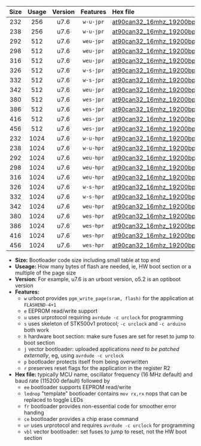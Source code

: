 |Size|Usage|Version|Features|Hex file|
|:-:|:-:|:-:|:-:|:--|
|232|256|u7.6|`w-u-jpr`|[at90can32_16mhz_19200bps_ur_vbl.hex](https://raw.githubusercontent.com/stefanrueger/urboot/main//at90can32_16mhz_19200bps_ur_vbl.hex)|
|238|256|u7.6|`w-u-jpr`|[at90can32_16mhz_19200bps_lednop_ur_vbl.hex](https://raw.githubusercontent.com/stefanrueger/urboot/main//at90can32_16mhz_19200bps_lednop_ur_vbl.hex)|
|292|512|u7.6|`weu-jpr`|[at90can32_16mhz_19200bps_ee_ur_vbl.hex](https://raw.githubusercontent.com/stefanrueger/urboot/main//at90can32_16mhz_19200bps_ee_ur_vbl.hex)|
|298|512|u7.6|`weu-jpr`|[at90can32_16mhz_19200bps_ee_lednop_ur_vbl.hex](https://raw.githubusercontent.com/stefanrueger/urboot/main//at90can32_16mhz_19200bps_ee_lednop_ur_vbl.hex)|
|316|512|u7.6|`weu-jpr`|[at90can32_16mhz_19200bps_ee_lednop_fr_ur_vbl.hex](https://raw.githubusercontent.com/stefanrueger/urboot/main//at90can32_16mhz_19200bps_ee_lednop_fr_ur_vbl.hex)|
|326|512|u7.6|`w-s-jpr`|[at90can32_16mhz_19200bps_vbl.hex](https://raw.githubusercontent.com/stefanrueger/urboot/main//at90can32_16mhz_19200bps_vbl.hex)|
|332|512|u7.6|`w-s-jpr`|[at90can32_16mhz_19200bps_lednop_vbl.hex](https://raw.githubusercontent.com/stefanrueger/urboot/main//at90can32_16mhz_19200bps_lednop_vbl.hex)|
|342|512|u7.6|`weu-jpr`|[at90can32_16mhz_19200bps_ee_lednop_fr_ce_ur_vbl.hex](https://raw.githubusercontent.com/stefanrueger/urboot/main//at90can32_16mhz_19200bps_ee_lednop_fr_ce_ur_vbl.hex)|
|380|512|u7.6|`wes-jpr`|[at90can32_16mhz_19200bps_ee_vbl.hex](https://raw.githubusercontent.com/stefanrueger/urboot/main//at90can32_16mhz_19200bps_ee_vbl.hex)|
|386|512|u7.6|`wes-jpr`|[at90can32_16mhz_19200bps_ee_lednop_vbl.hex](https://raw.githubusercontent.com/stefanrueger/urboot/main//at90can32_16mhz_19200bps_ee_lednop_vbl.hex)|
|416|512|u7.6|`wes-jpr`|[at90can32_16mhz_19200bps_ee_lednop_fr_vbl.hex](https://raw.githubusercontent.com/stefanrueger/urboot/main//at90can32_16mhz_19200bps_ee_lednop_fr_vbl.hex)|
|456|512|u7.6|`wes-jpr`|[at90can32_16mhz_19200bps_ee_lednop_fr_ce_vbl.hex](https://raw.githubusercontent.com/stefanrueger/urboot/main//at90can32_16mhz_19200bps_ee_lednop_fr_ce_vbl.hex)|
|232|1024|u7.6|`w-u-hpr`|[at90can32_16mhz_19200bps_ur.hex](https://raw.githubusercontent.com/stefanrueger/urboot/main//at90can32_16mhz_19200bps_ur.hex)|
|238|1024|u7.6|`w-u-hpr`|[at90can32_16mhz_19200bps_lednop_ur.hex](https://raw.githubusercontent.com/stefanrueger/urboot/main//at90can32_16mhz_19200bps_lednop_ur.hex)|
|292|1024|u7.6|`weu-hpr`|[at90can32_16mhz_19200bps_ee_ur.hex](https://raw.githubusercontent.com/stefanrueger/urboot/main//at90can32_16mhz_19200bps_ee_ur.hex)|
|298|1024|u7.6|`weu-hpr`|[at90can32_16mhz_19200bps_ee_lednop_ur.hex](https://raw.githubusercontent.com/stefanrueger/urboot/main//at90can32_16mhz_19200bps_ee_lednop_ur.hex)|
|316|1024|u7.6|`weu-hpr`|[at90can32_16mhz_19200bps_ee_lednop_fr_ur.hex](https://raw.githubusercontent.com/stefanrueger/urboot/main//at90can32_16mhz_19200bps_ee_lednop_fr_ur.hex)|
|326|1024|u7.6|`w-s-hpr`|[at90can32_16mhz_19200bps.hex](https://raw.githubusercontent.com/stefanrueger/urboot/main//at90can32_16mhz_19200bps.hex)|
|332|1024|u7.6|`w-s-hpr`|[at90can32_16mhz_19200bps_lednop.hex](https://raw.githubusercontent.com/stefanrueger/urboot/main//at90can32_16mhz_19200bps_lednop.hex)|
|342|1024|u7.6|`weu-hpr`|[at90can32_16mhz_19200bps_ee_lednop_fr_ce_ur.hex](https://raw.githubusercontent.com/stefanrueger/urboot/main//at90can32_16mhz_19200bps_ee_lednop_fr_ce_ur.hex)|
|380|1024|u7.6|`wes-hpr`|[at90can32_16mhz_19200bps_ee.hex](https://raw.githubusercontent.com/stefanrueger/urboot/main//at90can32_16mhz_19200bps_ee.hex)|
|386|1024|u7.6|`wes-hpr`|[at90can32_16mhz_19200bps_ee_lednop.hex](https://raw.githubusercontent.com/stefanrueger/urboot/main//at90can32_16mhz_19200bps_ee_lednop.hex)|
|416|1024|u7.6|`wes-hpr`|[at90can32_16mhz_19200bps_ee_lednop_fr.hex](https://raw.githubusercontent.com/stefanrueger/urboot/main//at90can32_16mhz_19200bps_ee_lednop_fr.hex)|
|456|1024|u7.6|`wes-hpr`|[at90can32_16mhz_19200bps_ee_lednop_fr_ce.hex](https://raw.githubusercontent.com/stefanrueger/urboot/main//at90can32_16mhz_19200bps_ee_lednop_fr_ce.hex)|

- **Size:** Bootloader code size including small table at top end
- **Useage:** How many bytes of flash are needed, ie, HW boot section or a multiple of the page size
- **Version:** For example, u7.6 is an urboot version, o5.2 is an optiboot version
- **Features:**
  + `w` urboot provides `pgm_write_page(sram, flash)` for the application at `FLASHEND-4+1`
  + `e` EEPROM read/write support
  + `u` uses urprotocol requiring `avrdude -c urclock` for programming
  + `s` uses skeleton of STK500v1 protocol; `-c urclock` and `-c arduino` both work
  + `h` hardware boot section: make sure fuses are set for reset to jump to boot section
  + `j` vector bootloader: uploaded applications *need to be patched externally*, eg, using `avrdude -c urclock`
  + `p` bootloader protects itself from being overwritten
  + `r` preserves reset flags for the application in the register R2
- **Hex file:** typically MCU name, oscillator frequency (16 MHz default) and baud rate (115200 default) followed by
  + `ee` bootloader supports EEPROM read/write
  + `lednop` "template" bootloader contains `mov rx,rx` nops that can be replaced to toggle LEDs
  + `fr` bootloader provides non-essential code for smoother error handing
  + `ce` bootloader provides a chip erase command
  + `ur` uses urprotocol and requires `avrdude -c urclock` for programming
  + `vbl` vector bootloader: set fuses to jump to reset, not the HW boot section
